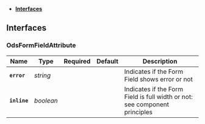 * [**Interfaces**](#interfaces)

## Interfaces

### OdsFormFieldAttribute
|Name | Type | Required | Default | Description|
|---|---|:---:|---|---|
|**`error`** | _string_ |  |  | Indicates if the Form Field shows error or not|
|**`inline`** | _boolean_ |  |  | Indicates if the Form Field is full width or not: see component principles|